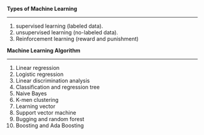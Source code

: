 **Types of Machine Learning**

--- 

1. supervised learning (labeled data).
2. unsupervised learning (no-labeled data). 
3. Reinforcement learning (reward and punishment)

**Machine Learning Algorithm**

---

1. Linear regression 
2. Logistic regression 
3. Linear discrimination analysis 
4. Classification and regression tree 
5. Naive Bayes 
6. K-men clustering 
7. Learning vector 
8. Support vector machine 
9. Bugging and random forest 
10. Boosting and Ada Boosting 

